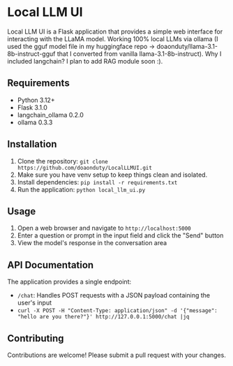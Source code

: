 # Local LLM UI

Local LLM UI is a Flask application that provides a simple web interface for interacting with the LLaMA model. Working 100% local LLMs via ollama (I used the gguf model file in my huggingface repo -> doaonduty/llama-3.1-8b-instruct-gguf that I converted from vanilla llama-3.1-8b-instruct). Why I included langchain? I plan to add RAG module soon :).

## Requirements

* Python 3.12+
* Flask 3.1.0
* langchain_ollama 0.2.0
* ollama 0.3.3

## Installation

1. Clone the repository: `git clone https://github.com/doaonduty/LocalLLMUI.git`
2. Make sure you have venv setup to keep things clean and isolated.
3. Install dependencies: `pip install -r requirements.txt`
4. Run the application: `python local_llm_ui.py`

## Usage

1. Open a web browser and navigate to `http://localhost:5000`
2. Enter a question or prompt in the input field and click the "Send" button
3. View the model's response in the conversation area

## API Documentation

The application provides a single endpoint:

* `/chat`: Handles POST requests with a JSON payload containing the user's input
* `curl -X POST -H "Content-Type: application/json" -d '{"message": "hello are you there?"}' http://127.0.0.1:5000/chat |jq`

## Contributing

Contributions are welcome! Please submit a pull request with your changes.
